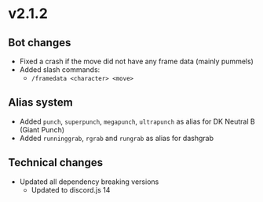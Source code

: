 # v2.1.2

## Bot changes

- Fixed a crash if the move did not have any frame data (mainly pummels)
- Added slash commands:
  - `/framedata <character> <move>`

## Alias system

- Added `punch`, `superpunch`, `megapunch`, `ultrapunch` as alias for DK Neutral B
  (Giant Punch)
- Added `runninggrab`, `rgrab` and `rungrab` as alias for dashgrab

## Technical changes

- Updated all dependency breaking versions
  - Updated to discord.js 14
